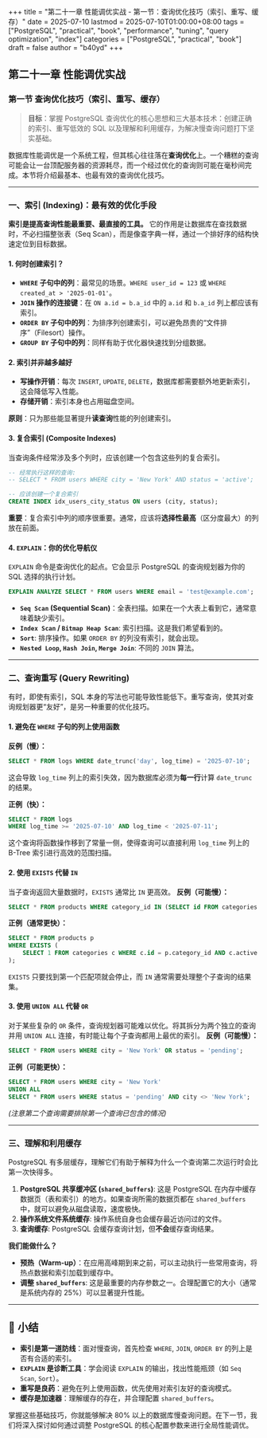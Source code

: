 +++
title = "第二十一章 性能调优实战 - 第一节：查询优化技巧（索引、重写、缓存）"
date = 2025-07-10
lastmod = 2025-07-10T01:00:00+08:00
tags = ["PostgreSQL", "practical", "book", "performance", "tuning", "query optimization", "index"]
categories = ["PostgreSQL", "practical", "book"]
draft = false
author = "b40yd"
+++

## 第二十一章 性能调优实战
### 第一节 查询优化技巧（索引、重写、缓存）

> **目标**：掌握 PostgreSQL 查询优化的核心思想和三大基本技术：创建正确的索引、重写低效的 SQL 以及理解和利用缓存，为解决慢查询问题打下坚实基础。

数据库性能调优是一个系统工程，但其核心往往落在**查询优化**上。一个糟糕的查询可能会让一台顶配服务器的资源耗尽，而一个经过优化的查询则可能在毫秒间完成。本节将介绍最基本、也最有效的查询优化技巧。

---

### 一、索引 (Indexing)：最有效的优化手段

**索引是提高查询性能最重要、最直接的工具。** 它的作用是让数据库在查找数据时，不必扫描整张表（Seq Scan），而是像查字典一样，通过一个排好序的结构快速定位到目标数据。

#### 1. 何时创建索引？
-   **`WHERE` 子句中的列**：最常见的场景。`WHERE user_id = 123` 或 `WHERE created_at > '2025-01-01'`。
-   **`JOIN` 操作的连接键**：在 `ON a.id = b.a_id` 中的 `a.id` 和 `b.a_id` 列上都应该有索引。
-   **`ORDER BY` 子句中的列**：为排序列创建索引，可以避免昂贵的“文件排序”（Filesort）操作。
-   **`GROUP BY` 子句中的列**：同样有助于优化器快速找到分组数据。

#### 2. 索引并非越多越好
-   **写操作开销**：每次 `INSERT`, `UPDATE`, `DELETE`，数据库都需要额外地更新索引，这会降低写入性能。
-   **存储开销**：索引本身也占用磁盘空间。

**原则**：只为那些能显著提升**读查询**性能的列创建索引。

#### 3. 复合索引 (Composite Indexes)
当查询条件经常涉及多个列时，应该创建一个包含这些列的复合索引。
```sql
-- 经常执行这样的查询:
-- SELECT * FROM users WHERE city = 'New York' AND status = 'active';

-- 应该创建一个复合索引
CREATE INDEX idx_users_city_status ON users (city, status);
```
**重要**：复合索引中列的顺序很重要。通常，应该将**选择性最高**（区分度最大）的列放在前面。

#### 4. `EXPLAIN`：你的优化导航仪
`EXPLAIN` 命令是查询优化的起点。它会显示 PostgreSQL 的查询规划器为你的 SQL 选择的执行计划。
```sql
EXPLAIN ANALYZE SELECT * FROM users WHERE email = 'test@example.com';
```
-   **`Seq Scan` (Sequential Scan)**：全表扫描。如果在一个大表上看到它，通常意味着缺少索引。
-   **`Index Scan` / `Bitmap Heap Scan`**: 索引扫描。这是我们希望看到的。
-   **`Sort`**: 排序操作。如果 `ORDER BY` 的列没有索引，就会出现。
-   **`Nested Loop`, `Hash Join`, `Merge Join`**: 不同的 `JOIN` 算法。

---

### 二、查询重写 (Query Rewriting)

有时，即使有索引，SQL 本身的写法也可能导致性能低下。重写查询，使其对查询规划器更“友好”，是另一种重要的优化技巧。

#### 1. 避免在 `WHERE` 子句的列上使用函数
**反例（慢）：**
```sql
SELECT * FROM logs WHERE date_trunc('day', log_time) = '2025-07-10';
```
这会导致 `log_time` 列上的索引失效，因为数据库必须为**每一行**计算 `date_trunc` 的结果。

**正例（快）：**
```sql
SELECT * FROM logs
WHERE log_time >= '2025-07-10' AND log_time < '2025-07-11';
```
这个查询将函数操作移到了常量一侧，使得查询可以直接利用 `log_time` 列上的 B-Tree 索引进行高效的范围扫描。

#### 2. 使用 `EXISTS` 代替 `IN`
当子查询返回大量数据时，`EXISTS` 通常比 `IN` 更高效。
**反例（可能慢）：**
```sql
SELECT * FROM products WHERE category_id IN (SELECT id FROM categories WHERE active = true);
```
**正例（通常更快）：**
```sql
SELECT * FROM products p
WHERE EXISTS (
    SELECT 1 FROM categories c WHERE c.id = p.category_id AND c.active = true
);
```
`EXISTS` 只要找到第一个匹配项就会停止，而 `IN` 通常需要处理整个子查询的结果集。

#### 3. 使用 `UNION ALL` 代替 `OR`
对于某些复杂的 `OR` 条件，查询规划器可能难以优化。将其拆分为两个独立的查询并用 `UNION ALL` 连接，有时能让每个子查询都用上最优的索引。
**反例（可能慢）：**
```sql
SELECT * FROM users WHERE city = 'New York' OR status = 'pending';
```
**正例（可能更快）：**
```sql
SELECT * FROM users WHERE city = 'New York'
UNION ALL
SELECT * FROM users WHERE status = 'pending' AND city <> 'New York';
```
*(注意第二个查询需要排除第一个查询已包含的情况)*

---

### 三、理解和利用缓存

PostgreSQL 有多层缓存，理解它们有助于解释为什么一个查询第二次运行时会比第一次快得多。
1.  **PostgreSQL 共享缓冲区 (`shared_buffers`)**: 这是 PostgreSQL 在内存中缓存数据页（表和索引）的地方。如果查询所需的数据页都在 `shared_buffers` 中，就可以避免从磁盘读取，速度极快。
2.  **操作系统文件系统缓存**: 操作系统自身也会缓存最近访问过的文件。
3.  **查询缓存**: PostgreSQL 会缓存查询计划，但**不会**缓存查询结果。

**我们能做什么？**
-   **预热（Warm-up）**：在应用高峰期到来之前，可以主动执行一些常用查询，将热点数据和索引加载到缓存中。
-   **调整 `shared_buffers`**: 这是最重要的内存参数之一。合理配置它的大小（通常是系统内存的 25%）可以显著提升性能。

---

## 📌 小结

-   **索引是第一道防线**：面对慢查询，首先检查 `WHERE`, `JOIN`, `ORDER BY` 的列上是否有合适的索引。
-   **`EXPLAIN` 是诊断工具**：学会阅读 `EXPLAIN` 的输出，找出性能瓶颈（如 `Seq Scan`, `Sort`）。
-   **重写是良药**：避免在列上使用函数，优先使用对索引友好的查询模式。
-   **缓存是加速器**：理解缓存的存在，并合理配置 `shared_buffers`。

掌握这些基础技巧，你就能够解决 80% 以上的数据库慢查询问题。在下一节，我们将深入探讨如何通过调整 PostgreSQL 的核心配置参数来进行全局性能调优。
